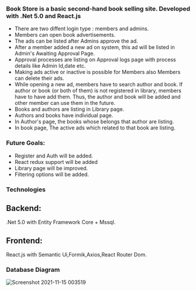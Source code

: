 
### Book Store is a basic second-hand book selling site. Developed with .Net 5.0 and React.js
            

+ There are two diffent login type : members and admins.
+ Members can open book advertisements. 
+ The ads can be listed after Admins approve the ad.
+ After a member added a new ad on system, this ad will be listed in Admin's Awaiting Approval Page. 
+ Approval processes are listing on Approval logs page with process details like Admin Id,date etc.
+ Making ads active or inactive is possible for Members also Members can delete their ads.
+ While opening a new ad, members have to search author and book. 
If author or book (or both of them) is not registered in library, members have to have add them. 
Thus, the author and book will be added and other member can use them in the future.
+ Books and authors are listing in Library page.
+ Authors and books have individual page.
+ In Author's page, the books whose belongs that author are listing.
+ In book page, The active ads which related to that book are listing.


### Future Goals:
+ Register and Auth will be added.
+ React redux support will be added
+ Library page will be improved.
+ Filtering options will be added.

### Technologies
## Backend: 
.Net 5.0 with Entity Framework Core + Mssql.

## Frontend:
React.js with Semantic Ui,Formik,Axios,React Router Dom.


### Database Diagram
![Screenshot 2021-11-15 003519](https://user-images.githubusercontent.com/83495182/141699521-90b8826e-d963-4132-8bae-ec32cd877384.jpg)
